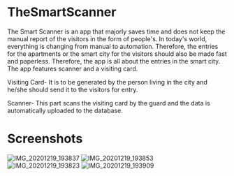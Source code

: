 # TheSmartScanner
The Smart Scanner is an app that majorly saves time and does not keep the manual report of the visitors in the form of people's. In today's world, everything is changing from manual to automation. Therefore, the entries for the apartments or the smart city for the visitors should also be made fast and paperless. Therefore, the app is all about the entries in the smart city. The app features scanner and a visiting card.

Visiting Card- It is to be generated by the person living in the city and he/she should send it to the visitors for entry.

Scanner- This part scans the visiting card by the guard and the data is automatically uploaded to the database.

# Screenshots

![IMG_20201219_193837](https://user-images.githubusercontent.com/56529970/102713131-e748fc80-42eb-11eb-8610-60e9056311df.jpg)
![IMG_20201219_193853](https://user-images.githubusercontent.com/56529970/102713133-e9ab5680-42eb-11eb-94f4-4ee71813b1c7.jpg)
![IMG_20201219_193823](https://user-images.githubusercontent.com/56529970/102713134-eb751a00-42eb-11eb-9aad-a32cb9191473.jpg)
![IMG_20201219_193909](https://user-images.githubusercontent.com/56529970/102713135-ec0db080-42eb-11eb-9deb-608711b2b5d0.jpg)
